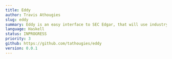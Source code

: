 ```yaml
---
title: Eddy
author: Travis Athougies
slug: eddy
summary: Eddy is an easy interface to SEC Edgar, that will use industry-standard XBRL data to create more beautiful and easier-to-understand financial statements
language: Haskell
status: INPROGRESS
priority: 3
github: https://github.com/tathougies/eddy
version: 0.0.1
---
```

